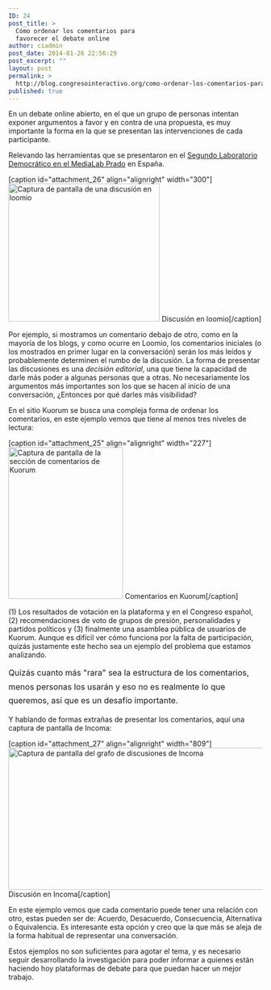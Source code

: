 ```yaml
---
ID: 24
post_title: >
  Cómo ordenar los comentarios para
  favorecer el debate online
author: ciadmin
post_date: 2014-01-26 22:56:29
post_excerpt: ""
layout: post
permalink: >
  http://blog.congresointeractivo.org/como-ordenar-los-comentarios-para-favorecer-el-debate-online/
published: true
---
```

En un debate online abierto, en el que un grupo de personas intentan exponer argumentos a favor y en contra de una propuesta, es muy importante la forma en la que se presentan las intervenciones de cada participante.

Relevando las herramientas que se presentaron en el <a href="http://medialab-prado.es/article/labdemocratico2">Segundo Laboratorio Democrático en el MediaLab Prado</a> en España.

[caption id="attachment_26" align="alignright" width="300"]<a href="http://blog.congresointeractivo.org/wp-content/uploads/2014/01/screenshot-by-nimbus-www-loomio-org-d-ZktPNJLw-stream-should-be-named-differently-1.png"><img class="size-medium wp-image-26 " alt="Captura de pantalla de una discusión en loomio" src="http://blog.congresointeractivo.org/wp-content/uploads/2014/01/screenshot-by-nimbus-www-loomio-org-d-ZktPNJLw-stream-should-be-named-differently-1-300x273.png" width="300" height="273" /></a> Discusión en loomio[/caption]

Por ejemplo, si mostramos un comentario debajo de otro, como en la mayoría de los blogs, y como ocurre en Loomio, los comentarios iniciales (o los mostrados en primer lugar en la conversación) serán los más leídos y probablemente determinen el rumbo de la discusión. La forma de presentar las discusiones es una <em>decisión editorial</em>, una que tiene la capacidad de darle más poder a algunas personas que a otras. No necesariamente los argumentos más importantes son los que se hacen al inicio de una conversación, ¿Entonces por qué darles más visibilidad?

En el sitio Kuorum se busca una compleja forma de ordenar los comentarios, en este ejemplo vemos que tiene al menos tres niveles de lectura:

[caption id="attachment_25" align="alignright" width="227"]<a href="http://blog.congresointeractivo.org/wp-content/uploads/2014/01/screenshot-by-nimbus-kuorum-org-iniciativa-5-Penalizar_las_consultas_populares.png"><img class="size-medium wp-image-25" alt="Captura de pantalla de la sección de comentarios de Kuorum" src="http://blog.congresointeractivo.org/wp-content/uploads/2014/01/screenshot-by-nimbus-kuorum-org-iniciativa-5-Penalizar_las_consultas_populares-227x300.png" width="227" height="300" /></a> Comentarios en Kuorum[/caption]

(1) Los resultados de votación en la plataforma y en el Congreso español, (2) recomendaciones de voto de grupos de presión, personalidades y partidos políticos y (3) finalmente una asamblea pública de usuarios de Kuorum. Aunque es difícil ver cómo funciona por la falta de participación, quizás justamente este hecho sea un ejemplo del problema que estamos analizando.

<span style="line-height: 1.714285714; font-size: 1rem;">Quizás cuanto más "rara" sea la estructura de los comentarios, menos personas los usarán y eso no es realmente lo que queremos, así que es un desafío importante.</span>

Y hablando de formas extrañas de presentar los comentarios, aquí una captura de pantalla de Incoma:

[caption id="attachment_27" align="alignright" width="809"]<a href="http://blog.congresointeractivo.org/wp-content/uploads/2014/01/screenshot-by-nimbus-incoma-org-es.png"><img class="size-full wp-image-27" alt="Captura de pantalla del grafo de discusiones de Incoma" src="http://blog.congresointeractivo.org/wp-content/uploads/2014/01/screenshot-by-nimbus-incoma-org-es.png" width="809" height="281" /></a> Discusión en Incoma[/caption]

En este ejemplo vemos que cada comentario puede tener una relación con otro, estas pueden ser de: Acuerdo, Desacuerdo, Consecuencia, Alternativa o Equivalencia. Es interesante esta opción y creo que la que más se aleja de la forma habitual de representar una conversación.

Estos ejemplos no son suficientes para agotar el tema, y es necesario seguir desarrollando la investigación para poder informar a quienes están haciendo hoy plataformas de debate para que puedan hacer un mejor trabajo.